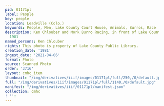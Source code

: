 ```yaml
---
pid: 01171pl
label: People
key: people
location: Leadville (Colo.)
keywords: People, Men, Lake County Court House, Animals, Burros, Race
description: Ken Chlouber and Mork Burro Racing, in front of Lake County Courthouse,
  1981
named_persons: Ken Chlouber
rights: This photo is property of Lake County Public Library.
creation_date: '1981'
ingest_date: '2021-04-06'
format: Photo
source: Scanned Photo
order: '3716'
layout: cmhc_item
thumbnail: "/img/derivatives/iiif/images/01171pl/full/250,/0/default.jpg"
full: "/img/derivatives/iiif/images/01171pl/full/1140,/0/default.jpg"
manifest: "/img/derivatives/iiif/01171pl/manifest.json"
collection: cmhc
! '': 
---
```

